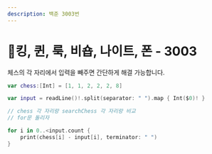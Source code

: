 ```yaml
---
description: 백준 3003번
---
```


# 킹, 퀸, 룩, 비숍, 나이트, 폰 - 3003

체스의 각 자리에서 입력을 빼주면 간단하게 해결 가능합니다.

```swift
var chess:[Int] = [1, 1, 2, 2, 2, 8]

var input = readLine()!.split(separator: " ").map { Int($0)! }

// chess 각 자리랑 searchChess 각 자리랑 비교
// for문 돌리자

for i in 0..<input.count {
    print(chess[i] - input[i], terminator: " ")
}

```
